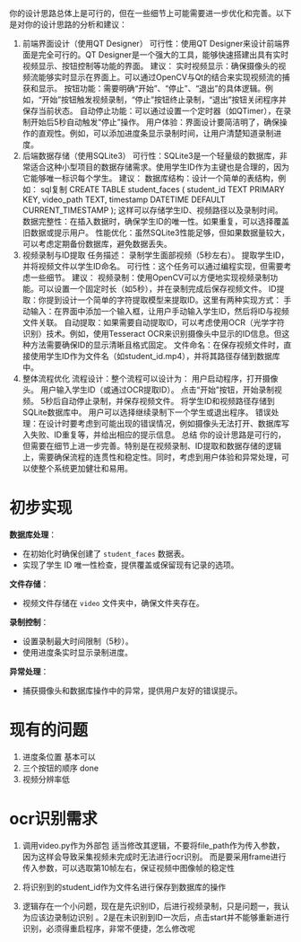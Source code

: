 你的设计思路总体上是可行的，但在一些细节上可能需要进一步优化和完善。以下是对你的设计思路的分析和建议：
1. 前端界面设计（使用QT Designer）
  可行性：使用QT Designer来设计前端界面是完全可行的。QT Designer是一个强大的工具，能够快速搭建出具有实时视频显示、按钮控制等功能的界面。
  建议：
  实时视频显示：确保摄像头的视频流能够实时显示在界面上。可以通过OpenCV与Qt的结合来实现视频流的捕获和显示。
  按钮功能：需要明确“开始”、“停止”、“退出”的具体逻辑。例如，“开始”按钮触发视频录制，“停止”按钮终止录制，“退出”按钮关闭程序并保存当前状态。
  自动停止功能：可以通过设置一个定时器（如QTimer），在录制开始后5秒自动触发“停止”操作。
  用户体验：界面设计要简洁明了，确保操作的直观性。例如，可以添加进度条显示录制时间，让用户清楚知道录制进度。
2. 后端数据存储（使用SQLite3）
  可行性：SQLite3是一个轻量级的数据库，非常适合这种小型项目的数据存储需求。使用学生ID作为主键也是合理的，因为它能够唯一标识每个学生。
  建议：
  数据库结构：设计一个简单的表结构，例如：
  sql复制
  CREATE TABLE student_faces (
    student_id TEXT PRIMARY KEY,
    video_path TEXT,
    timestamp DATETIME DEFAULT CURRENT_TIMESTAMP
  );
  这样可以存储学生ID、视频路径以及录制时间。
  数据完整性：在插入数据时，确保学生ID的唯一性。如果重复，可以选择覆盖旧数据或提示用户。
  性能优化：虽然SQLite3性能足够，但如果数据量较大，可以考虑定期备份数据库，避免数据丢失。
3. 视频录制与ID提取
  任务描述：
  录制学生面部视频（5秒左右）。
  提取学生ID，并将视频文件以学生ID命名。
  可行性：这个任务可以通过编程实现，但需要考虑一些细节。
  建议：
  视频录制：使用OpenCV可以方便地实现视频录制功能。可以设置一个固定时长（如5秒），并在录制完成后保存视频文件。
  ID提取：你提到设计一个简单的字符提取模型来提取ID。这里有两种实现方式：
  手动输入：在界面中添加一个输入框，让用户手动输入学生ID，然后将ID与视频文件关联。
  自动提取：如果需要自动提取ID，可以考虑使用OCR（光学字符识别）技术。例如，使用Tesseract OCR来识别摄像头中显示的ID信息。但这种方法需要确保ID的显示清晰且格式固定。
  文件命名：在保存视频文件时，直接使用学生ID作为文件名（如student_id.mp4），并将其路径存储到数据库中。
4. 整体流程优化
  流程设计：整个流程可以设计为：
  用户启动程序，打开摄像头。
  用户输入学生ID（或通过OCR提取ID）。
  点击“开始”按钮，开始录制视频。
  5秒后自动停止录制，并保存视频文件。
  将学生ID和视频路径存储到SQLite数据库中。
  用户可以选择继续录制下一个学生或退出程序。
  错误处理：在设计时要考虑到可能出现的错误情况，例如摄像头无法打开、数据库写入失败、ID重复等，并给出相应的提示信息。
  总结
  你的设计思路是可行的，但需要在细节上进一步完善。特别是在视频录制、ID提取和数据存储的逻辑上，需要确保流程的连贯性和稳定性。同时，考虑到用户体验和异常处理，可以使整个系统更加健壮和易用。





# 初步实现

**数据库处理**：

- 在初始化时确保创建了 `student_faces` 数据表。
- 实现了学生 ID 唯一性检查，提供覆盖或保留现有记录的选项。

**文件存储**：

- 视频文件存储在 `video` 文件夹中，确保文件夹存在。

**录制控制**：

- 设置录制最大时间限制（5秒）。
- 使用进度条实时显示录制进度。

**异常处理**：

- 捕获摄像头和数据库操作中的异常，提供用户友好的错误提示。


# 现有的问题
1. 进度条位置 基本可以
2. 三个按钮的顺序 done
3. 视频分辨率低


# ocr识别需求
1. 调用video.py作为外部包 适当修改其逻辑，不要将file_path作为传入参数，因为这样会导致采集视频未完成时无法进行ocr识别。
   而是要采用frame进行传入参数，可以选取第10帧左右，保证视频中图像帧的稳定性
2. 将识别到的student_id作为文件名进行保存到数据库的操作 


3. 逻辑存在一个小问题，现在是先识别ID，后进行视频录制，只是问题一，我认为应该边录制边识别 。2是在未识别到ID一次后，点击start并不能够重新进行识别，必须得重启程序，非常不便捷，怎么修改呢

